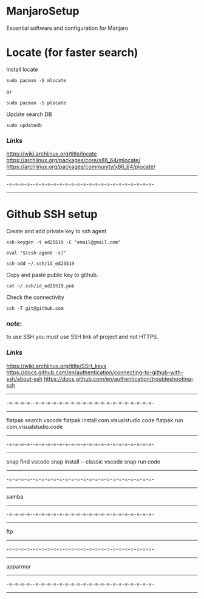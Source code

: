 # ManjaroSetup
Essential software and configuration for Manjaro


# Locate (for faster search)

Install locate
```shell
sudo pacman -S mlocate
```
or
```shell
sudo pacman -S plocate
```
Update search DB
```shell
sudo updatedb
```
### ***Links***
https://wiki.archlinux.org/title/locate
https://archlinux.org/packages/core/x86_64/mlocate/
https://archlinux.org/packages/community/x86_64/plocate/

---

-=-=-=-=--=-=-=-=-=-=-=-=-=-=-=-=-=-=-=-=-=-=-=-=-

---

# Github SSH setup

Create and add private key to ssh agent
```shell
ssh-keygen -t ed25519 -C "email@gmail.com"

eval "$(ssh-agent -s)"

ssh-add ~/.ssh/id_ed25519
```

Copy and paste public key to github.
```shell
cat ~/.ssh/id_ed25519.pub
```
Check the connectivity
```shell
ssh -T git@github.com
```

### ***note***:
to use SSH you must use SSH link of project and not HTTPS.

### ***Links***
https://wiki.archlinux.org/title/SSH_keys
https://docs.github.com/en/authentication/connecting-to-github-with-ssh/about-ssh
https://docs.github.com/en/authentication/troubleshooting-ssh


---

-=-=-=-=--=-=-=-=-=-=-=-=-=-=-=-=-=-=-=-=-=-=-=-=-

---

flatpak search vscode
flatpak install com.visualstudio.code
flatpak run com.visualstudio.code


---

-=-=-=-=--=-=-=-=-=-=-=-=-=-=-=-=-=-=-=-=-=-=-=-=-

---

snap find vscode
snap install --classic vscode
snap run code

---

-=-=-=-=--=-=-=-=-=-=-=-=-=-=-=-=-=-=-=-=-=-=-=-=-

---

samba

---

-=-=-=-=--=-=-=-=-=-=-=-=-=-=-=-=-=-=-=-=-=-=-=-=-

---

ftp

---

-=-=-=-=--=-=-=-=-=-=-=-=-=-=-=-=-=-=-=-=-=-=-=-=-

---

apparmor

---

-=-=-=-=--=-=-=-=-=-=-=-=-=-=-=-=-=-=-=-=-=-=-=-=-

---